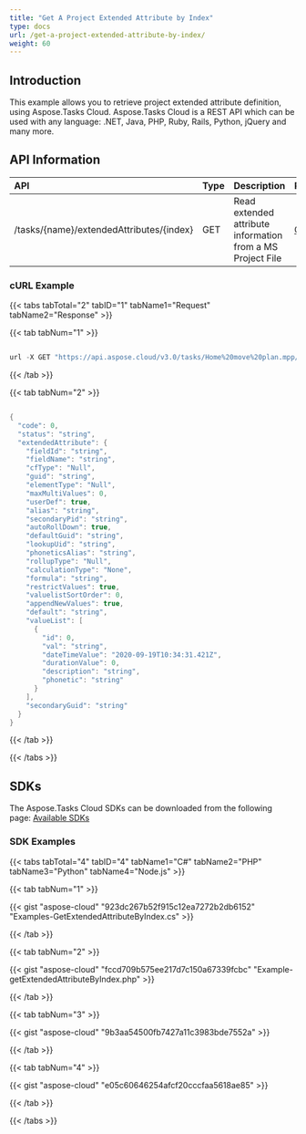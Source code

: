 ```yaml
---
title: "Get A Project Extended Attribute by Index"
type: docs
url: /get-a-project-extended-attribute-by-index/
weight: 60
---
```


## **Introduction**
This example allows you to retrieve project extended attribute definition, using Aspose.Tasks Cloud. Aspose.Tasks Cloud is a REST API which can be used with any language: .NET, Java, PHP, Ruby, Rails, Python, jQuery and many more.
## **API Information**

|**API**|**Type**|**Description**|**Resource Link**|
| :- | :- | :- | :- |
|/tasks/{name}/extendedAttributes/{index}|GET|Read extended attribute information from a MS Project File|[GetExtendedAttributeByIndex](https://apireference.aspose.cloud/tasks/#/TasksExtendedAttributes/GetExtendedAttributeByIndex)|
### **cURL Example**
{{< tabs tabTotal="2" tabID="1" tabName1="Request" tabName2="Response" >}}

{{< tab tabNum="1" >}}

```java

url -X GET "https://api.aspose.cloud/v3.0/tasks/Home%20move%20plan.mpp/extendedAttributes/1" -H "accept: application/json" 

```

{{< /tab >}}

{{< tab tabNum="2" >}}

```java

{
  "code": 0,
  "status": "string",
  "extendedAttribute": {
    "fieldId": "string",
    "fieldName": "string",
    "cfType": "Null",
    "guid": "string",
    "elementType": "Null",
    "maxMultiValues": 0,
    "userDef": true,
    "alias": "string",
    "secondaryPid": "string",
    "autoRollDown": true,
    "defaultGuid": "string",
    "lookupUid": "string",
    "phoneticsAlias": "string",
    "rollupType": "Null",
    "calculationType": "None",
    "formula": "string",
    "restrictValues": true,
    "valuelistSortOrder": 0,
    "appendNewValues": true,
    "default": "string",
    "valueList": [
      {
        "id": 0,
        "val": "string",
        "dateTimeValue": "2020-09-19T10:34:31.421Z",
        "durationValue": 0,
        "description": "string",
        "phonetic": "string"
      }
    ],
    "secondaryGuid": "string"
  }
}

```

{{< /tab >}}

{{< /tabs >}}
## **SDKs**
The Aspose.Tasks Cloud SDKs can be downloaded from the following page: [Available SDKs](/tasks/available-sdks/)
### **SDK Examples**
{{< tabs tabTotal="4" tabID="4" tabName1="C#" tabName2="PHP" tabName3="Python" tabName4="Node.js" >}}

{{< tab tabNum="1" >}}

{{< gist "aspose-cloud" "923dc267b52f915c12ea7272b2db6152" "Examples-GetExtendedAttributeByIndex.cs" >}}

{{< /tab >}}

{{< tab tabNum="2" >}}

{{< gist "aspose-cloud" "fccd709b575ee217d7c150a67339fcbc" "Example-getExtendedAttributeByIndex.php" >}}

{{< /tab >}}

{{< tab tabNum="3" >}}

{{< gist "aspose-cloud" "9b3aa54500fb7427a11c3983bde7552a" >}}

{{< /tab >}}

{{< tab tabNum="4" >}}

{{< gist "aspose-cloud" "e05c60646254afcf20cccfaa5618ae85" >}}

{{< /tab >}}

{{< /tabs >}}
